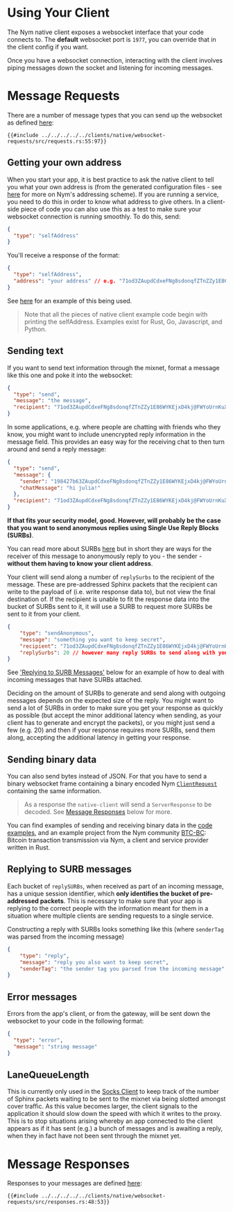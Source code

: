 # Using Your Client
The Nym native client exposes a websocket interface that your code connects to. The **default** websocket port is `1977`, you can override that in the client config if you want.

Once you have a websocket connection, interacting with the client involves piping messages down the socket and listening for incoming messages. 

# Message Requests 
There are a number of message types that you can send up the websocket as defined [here](https://github.com/nymtech/nym/blob/develop/clients/native/websocket-requests/src/requests.rs):  

```rust,noplayground
{{#include ../../../../../clients/native/websocket-requests/src/requests.rs:55:97}}
```

## Getting your own address
When you start your app, it is best practice to ask the native client to tell you what your own address is (from the generated configuration files - see [here](../addressing-system.md) for more on Nym's addressing scheme). If you are running a service, you need to do this in order to know what address to give others. In a client-side piece of code you can also use this as a test to make sure your websocket connection is running smoothly. To do this, send:

```json
{
  "type": "selfAddress"
}
```

You'll receive a response of the format:

```json
{
  "type": "selfAddress",
  "address": "your address" // e.g. "71od3ZAupdCdxeFNg8sdonqfZTnZZy1E86WYKEjxD4kj@FWYoUrnKuXryysptnCZgUYRTauHq4FnEFu2QGn5LZWbm"
}
```

See [here](https://github.com/nymtech/nym/blob/93cc281abc2cc951023b51746fa6f2ead1f56c46/clients/native/examples/python-examples/websocket/textsend.py#L16C9-L16C9) for an example of this being used. 

> Note that all the pieces of native client example code begin with printing the selfAddress. Examples exist for Rust, Go, Javascript, and Python. 

## Sending text
If you want to send text information through the mixnet, format a message like this one and poke it into the websocket:

```json
{
  "type": "send",
  "message": "the message",
  "recipient": "71od3ZAupdCdxeFNg8sdonqfZTnZZy1E86WYKEjxD4kj@FWYoUrnKuXryysptnCZgUYRTauHq4FnEFu2QGn5LZWbm"
}
```

In some applications, e.g. where people are chatting with friends who they know, you might want to include unencrypted reply information in the message field. This provides an easy way for the receiving chat to then turn around and send a reply message:

```json
{
  "type": "send",
  "message": {
    "sender": "198427b63ZAupdCdxeFNg8sdonqfZTnZZy1E86WYKEjxD4kj@FWYoUrnKuXryysptnCZgUYRTauHq4FnEFu2QGn5LZWbm",
    "chatMessage": "hi julia!"
  },
  "recipient": "71od3ZAupdCdxeFNg8sdonqfZTnZZy1E86WYKEjxD4kj@FWYoUrnKuXryysptnCZgUYRTauHq4FnEFu2QGn5LZWbm"
}
```

**If that fits your security model, good. However, will probably be the case that you want to send anonymous replies using Single Use Reply Blocks (SURBs)**.

You can read more about SURBs [here](https://nymtech.net/docs/architecture/traffic-flow.md#private-replies-using-surbs) but in short they are ways for the receiver of this message to anonymously reply to you - the sender - **without them having to know your client address**.

Your client will send along a number of `replySurbs` to the recipient of the message. These are pre-addressed Sphinx packets that the recipient can write to the payload of (i.e. write response data to), but not view the final destination of. If the recipient is unable to fit the response data into the bucket of SURBs sent to it, it will use a SURB to request more SURBs be sent to it from your client.

```json
{
    "type": "sendAnonymous",
    "message": "something you want to keep secret", 
    "recipient": "71od3ZAupdCdxeFNg8sdonqfZTnZZy1E86WYKEjxD4kj@FWYoUrnKuXryysptnCZgUYRTauHq4FnEFu2QGn5LZWbm", 
    "replySurbs": 20 // however many reply SURBs to send along with your message
}
```

See ['Replying to SURB Messages'](#replying-to-surb-messages) below for an example of how to deal with incoming messages that have SURBs attached. 

Deciding on the amount of SURBs to generate and send along with outgoing messages depends on the expected size of the reply. You might want to send a lot of SURBs in order to make sure you get your response as quickly as possible (but accept the minor additional latency when sending, as your client has to generate and encrypt the packets), or you might just send a few (e.g. 20) and then if your response requires more SURBs, send them along, accepting the additional latency in getting your response. 

## Sending binary data
You can also send bytes instead of JSON. For that you have to send a binary websocket frame containing a binary encoded
Nym [`ClientRequest`](https://github.com/nymtech/nym/blob/develop/clients/native/websocket-requests/src/requests.rs#L25) containing the same information.

> As a response the `native-client` will send a `ServerResponse` to be decoded. See [Message Responses](#message-responses) below for more. 

You can find examples of sending and receiving binary data in the [code examples](https://github.com/nymtech/nym/tree/master/clients/native/examples), and an example project from the Nym community [BTC-BC](https://github.com/sgeisler/btcbc-rs/): Bitcoin transaction transmission via Nym, a client and service provider written in Rust.

## Replying to SURB messages
Each bucket of `replySURBs`, when received as part of an incoming message, has a unique session identifier, which **only identifies the bucket of pre-addressed packets**. This is necessary to make sure that your app is replying to the correct people with the information meant for them in a situation where multiple clients are sending requests to a single service. 

Constructing a reply with SURBs looks something like this (where `senderTag` was parsed from the incoming message)

```json
{
    "type": "reply",
    "message": "reply you also want to keep secret",
    "senderTag": "the sender tag you parsed from the incoming message"
}
```

## Error messages
Errors from the app's client, or from the gateway, will be sent down the websocket to your code in the following format:

```json
{
  "type": "error",
  "message": "string message"
}
```

## LaneQueueLength
This is currently only used in the [Socks Client](../socks5-client.md) to keep track of the number of Sphinx packets waiting to be sent to the mixnet via being slotted amongst cover traffic. As this value becomes larger, the client signals to the application it should slow down the speed with which it writes to the proxy. This is to stop situations arising whereby an app connected to the client appears as if it has sent (e.g.) a bunch of messages and is awaiting a reply, when they in fact have not been sent through the mixnet yet.  

# Message Responses 
Responses to your messages are defined [here](https://github.com/nymtech/nym/blob/develop/clients/native/websocket-requests/src/responses.rs):

```rust,noplayground
{{#include ../../../../../clients/native/websocket-requests/src/responses.rs:48:53}}
```
